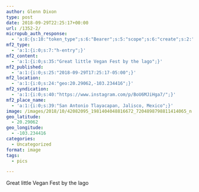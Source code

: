 ```yaml
---
author: Glenn Dixon
type: post
date: 2018-09-29T22:25:17+00:00
url: /1352-2/
micropub_auth_response:
  - 'a:8:{s:10:"token_type";s:6:"Bearer";s:5:"scope";s:6:"create";s:2:"me";s:28:"https://glenn.thedixons.net/";s:9:"issued_by";s:55:"https://glenn.thedixons.net/wp-json/indieauth/1.0/token";s:9:"client_id";s:24:"https://ownyourgram.com/";s:9:"issued_at";i:1540737877;s:4:"user";i:1;s:13:"last_accessed";i:1540750230;}'
mf2_type:
  - 'a:1:{i:0;s:7:"h-entry";}'
mf2_content:
  - 'a:1:{i:0;s:35:"Great little Vegan Fest by the lago";}'
mf2_published:
  - 'a:1:{i:0;s:25:"2018-09-29T17:25:17-05:00";}'
mf2_location:
  - 'a:1:{i:0;s:24:"geo:20.29062,-103.234416";}'
mf2_syndication:
  - 'a:1:{i:0;s:40:"https://www.instagram.com/p/BoU6MJiHga7/";}'
mf2_place_name:
  - 'a:1:{i:0;s:39:"San Antonio Tlayacapan, Jalisco, Mexico";}'
image: /images/2018/10/42082095_1981404048816672_7204898798811414065_n.jpg
geo_latitude:
  - 20.29062
geo_longitude:
  - -103.234416
categories:
  - Uncategorized
format: image
tags:
  - pics

---
```

Great little Vegan Fest by the lago